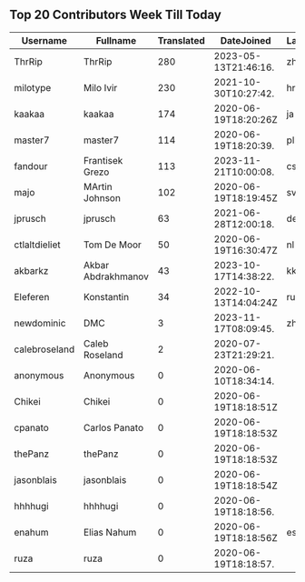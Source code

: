 ## Top 20 Contributors Week Till Today ##
|Username|Fullname|Translated|DateJoined|Language|
|--------|--------|----------|----------|-------|
|ThrRip|ThrRip|280|2023-05-13T21:46:16.|zh_Hans|
|milotype|Milo Ivir|230|2021-10-30T10:27:42.|hr|
|kaakaa|kaakaa|174|2020-06-19T18:20:26Z|ja|
|master7|master7|114|2020-06-19T18:20:39.|pl|
|fandour|Frantisek Grezo|113|2023-11-21T10:00:08.|cs|
|majo|MArtin Johnson|102|2020-06-19T18:19:45Z|sv|
|jprusch|jprusch|63|2021-06-28T12:00:18.|de|
|ctlaltdieliet|Tom De Moor|50|2020-06-19T16:30:47Z|nl|
|akbarkz|Akbar Abdrakhmanov|43|2023-10-17T14:38:22.|kk|
|Eleferen|Konstantin|34|2022-10-13T14:04:24Z|ru|
|newdominic|DMC|3|2023-11-17T08:09:45.|zh_Hant|
|calebroseland|Caleb Roseland|2|2020-07-23T21:29:21.||
|anonymous|Anonymous|0|2020-06-10T18:34:14.||
|Chikei|Chikei|0|2020-06-19T18:18:51Z||
|cpanato|Carlos Panato|0|2020-06-19T18:18:53Z||
|thePanz|thePanz|0|2020-06-19T18:18:53Z||
|jasonblais|jasonblais|0|2020-06-19T18:18:54Z||
|hhhhugi|hhhhugi|0|2020-06-19T18:18:56.||
|enahum|Elias  Nahum|0|2020-06-19T18:18:56Z|es|
|ruza|ruza|0|2020-06-19T18:18:57.||
